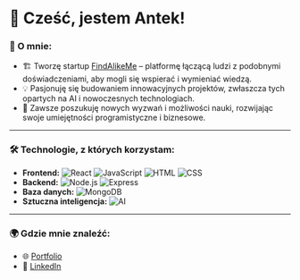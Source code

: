 # 👋 Cześć, jestem Antek!

### 🚀 O mnie:
- 🏗️ Tworzę startup [FindAlikeMe](https://linkdofindalikeme.com) – platformę łączącą ludzi z podobnymi doświadczeniami, aby mogli się wspierać i wymieniać wiedzą.
- 💡 Pasjonuję się budowaniem innowacyjnych projektów, zwłaszcza tych opartych na AI i nowoczesnych technologiach.
- 🌱 Zawsze poszukuję nowych wyzwań i możliwości nauki, rozwijając swoje umiejętności programistyczne i biznesowe.

---

### 🛠️ Technologie, z których korzystam:
- **Frontend:** ![React](https://img.shields.io/badge/-React-61DAFB?style=flat-square&logo=react&logoColor=white) ![JavaScript](https://img.shields.io/badge/-JavaScript-F7DF1E?style=flat-square&logo=javascript&logoColor=black) ![HTML](https://img.shields.io/badge/-HTML-E34F26?style=flat-square&logo=html5&logoColor=white) ![CSS](https://img.shields.io/badge/-CSS-1572B6?style=flat-square&logo=css3&logoColor=white)
- **Backend:** ![Node.js](https://img.shields.io/badge/-Node.js-339933?style=flat-square&logo=node.js&logoColor=white) ![Express](https://img.shields.io/badge/-Express-000000?style=flat-square&logo=express&logoColor=white)
- **Baza danych:** ![MongoDB](https://img.shields.io/badge/-MongoDB-47A248?style=flat-square&logo=mongodb&logoColor=white)
- **Sztuczna inteligencja:** ![AI](https://img.shields.io/badge/-AI-black?style=flat-square&logo=OpenAI&logoColor=white)

---

### 🌍 Gdzie mnie znaleźć:
- 🌐 [Portfolio](https://blonek.netlify.app/)
- 💼 [LinkedIn](https://www.linkedin.com/in/antoni-blonkowski-59199931a/)
